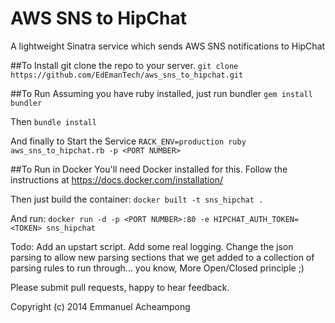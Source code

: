 AWS SNS to HipChat
==================

A lightweight Sinatra service which sends AWS SNS notifications to HipChat

##To Install
git clone the repo to your server.
`git clone https://github.com/EdEmanTech/aws_sns_to_hipchat.git `

##To Run
Assuming you have ruby installed, just run bundler
`gem install bundler`

Then `bundle install`

And finally to Start the Service `RACK_ENV=production ruby aws_sns_to_hipchat.rb -p <PORT NUMBER>`

##To Run in Docker
You'll need Docker installed for this. Follow the instructions at https://docs.docker.com/installation/

Then just build the container: `docker built -t sns_hipchat .`

And run: `docker run -d -p <PORT NUMBER>:80 -e HIPCHAT_AUTH_TOKEN=<TOKEN> sns_hipchat`

Todo:
Add an upstart script.
Add some real logging.
Change the json parsing to allow new parsing sections that we get added to a collection of parsing rules to run through... you know, More Open/Closed principle ;)

Please submit pull requests, happy to hear feedback.

Copyright (c) 2014 Emmanuel Acheampong
